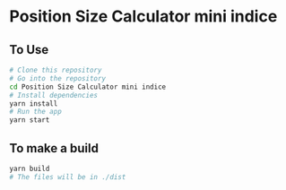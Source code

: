 # Position Size Calculator mini indice
## To Use

```bash
# Clone this repository
# Go into the repository
cd Position Size Calculator mini indice
# Install dependencies
yarn install
# Run the app
yarn start
```

## To make a build

```bash
yarn build
# The files will be in ./dist
```
